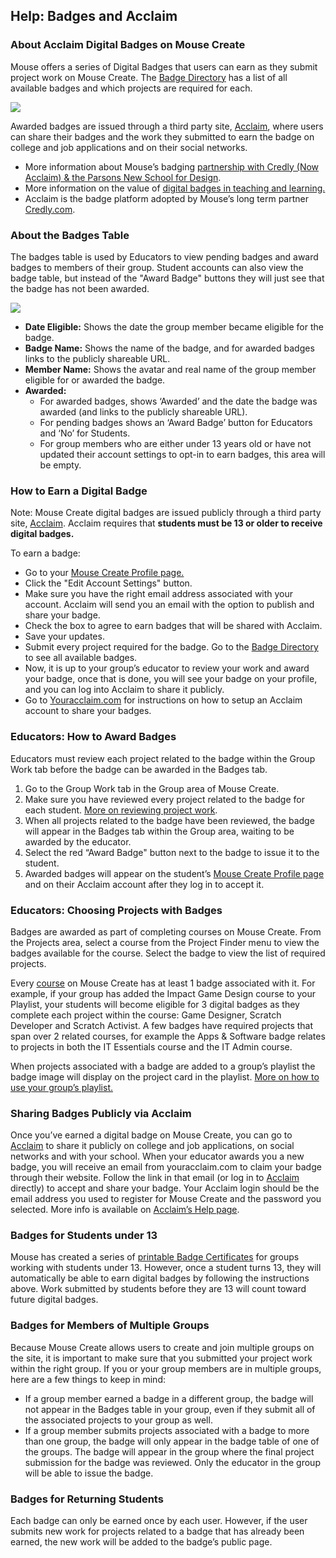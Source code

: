 ## Help: Badges and Acclaim

### About Acclaim Digital Badges on Mouse Create

Mouse offers a series of Digital Badges that users can earn as they submit project work on Mouse Create. The [Badge Directory](/badge-directory) has a list of all available badges and which projects are required for each.

![](/images/badges4.png)

Awarded badges are issued through a third party site, [Acclaim](https://youracclaim.com/), where users can share their badges and the work they submitted to earn the badge on college and job applications and on their social networks. 

*   More information about Mouse’s badging [partnership with Credly (Now Acclaim) & the Parsons New School for Design](https://mouse.org/news/improving-the-way-education-supports-learner-identity-digital-badges-the-information-age).
*   More information on the value of [digital badges in teaching and learning.](https://mouse.org/news/improving-the-way-education-supports-learner-identity-digital-badges-the-information-age)
*   Acclaim is the badge platform adopted by Mouse’s long term partner [Credly.com](https://info.credly.com/how-credly-works).

### About the Badges Table

The badges table is used by Educators to view pending badges and award badges to members of their group. Student accounts can also view the badge table, but instead of the "Award Badge" buttons they will just see that the badge has not been awarded.

![](/images/badge-table.png)

*   **Date Eligible:** Shows the date the group member became eligible for the badge.
*   **Badge Name:** Shows the name of the badge, and for awarded badges links to the publicly shareable URL.
*   **Member Name:** Shows the avatar and real name of the group member eligible for or awarded the badge.
*   **Awarded:**
    *   For awarded badges, shows ‘Awarded’ and the date the badge was awarded (and links to the publicly shareable URL).
    *   For pending badges shows an ‘Award Badge’ button for Educators and ‘No’ for Students.
    *   For group members who are either under 13 years old or have not updated their account settings to opt-in to earn badges, this area will be empty.

### How to Earn a Digital Badge

Note: Mouse Create digital badges are issued publicly through a third party site, [Acclaim](https://youracclaim.com/). Acclaim requires that **students must be 13 or older to receive digital badges.**

To earn a badge:

*   Go to your [Mouse Create Profile page.](https://create.mouse.org/profile)
*   Click the "Edit Account Settings" button.
*   Make sure you have the right email address associated with your account. Acclaim will send you an email with the option to publish and share your badge.
*   Check the box to agree to earn badges that will be shared with Acclaim.  
*   Save your updates.  
*   Submit every project required for the badge. Go to the [Badge Directory](https://tools.mouse.org/badge-directory) to see all available badges.
*   Now, it is up to your group’s educator to review your work and award your badge, once that is done, you will see your badge on your profile, and you can log into Acclaim to share it publicly.
*   Go to [Youracclaim.com](https://support.youracclaim.com/hc/en-us/articles/360038029111-How-do-I-get-started-) for instructions on how to setup an Acclaim account to share your badges.

### Educators: How to Award Badges

Educators must review each project related to the badge within the Group Work tab before the badge can be awarded in the Badges tab.

1.  Go to the Group Work tab in the Group area of Mouse Create.
2.  Make sure you have reviewed every project related to the badge for each student. [More on reviewing project work](/help/group-work).
3.  When all projects related to the badge have been reviewed, the badge will appear in the Badges tab within the Group area, waiting to be awarded by the educator.
4.  Select the red “Award Badge" button next to the badge to issue it to the student.
5.  Awarded badges will appear on the student’s [Mouse Create Profile page](https://create.mouse.org/profile) and on their Acclaim account after they log in to accept it.

### Educators: Choosing Projects with Badges

Badges are awarded as part of completing courses on Mouse Create.  From the Projects area, select a course from the Project Finder menu to view the badges available for the course.  Select the badge to view the list of required projects.

Every [course](/course-directory) on Mouse Create has at least 1 badge associated with it. For example, if your group has added the Impact Game Design course to your Playlist, your students will become eligible for 3 digital badges as they complete each project within the course: Game Designer, Scratch Developer and Scratch Activist. A few badges have required projects that span over 2 related courses, for example the Apps & Software badge relates to projects in both the IT Essentials course and the IT Admin course.

When projects associated with a badge are added to a group’s playlist the badge image will display on the project card in the playlist. [More on how to use your group’s playlist.](/playlist)

### Sharing Badges Publicly via Acclaim

Once you’ve earned a digital badge on Mouse Create, you can go to [Acclaim](https://youracclaim.com/) to share it publicly on college and job applications, on social networks and with your school. When your educator awards you a new badge, you will receive an email from youracclaim.com to claim your badge through their website. Follow the link in that email (or log in to [Acclaim](https://youracclaim.com/) directly) to accept and share your badge. Your Acclaim login should be the email address you used to register for Mouse Create and the password you selected. More info is available on [Acclaim’s Help page](https://support.youracclaim.com/).

### Badges for Students under 13

Mouse has created a series of [printable Badge Certificates](https://drive.google.com/drive/folders/0B15rEunHuSkxM2gwMFVVZXZVdWs?usp=sharing) for groups working with students under 13. However, once a student turns 13, they will automatically be able to earn digital badges by following the instructions above. Work submitted by students before they are 13 will count toward future digital badges.

### Badges for Members of Multiple Groups

Because Mouse Create allows users to create and join multiple groups on the site, it is important to make sure that you submitted your project work within the right group. If you or your group members are in multiple groups, here are a few things to keep in mind:

*   If a group member earned a badge in a different group, the badge will not appear in the Badges table in your group, even if they submit all of the associated projects to your group as well.
*   If a group member submits projects associated with a badge to more than one group, the badge will only appear in the badge table of one of the groups. The badge will appear in the group where the final project submission for the badge was reviewed. Only the educator in the group will be able to issue the badge.

### Badges for Returning Students

Each badge can only be earned once by each user. However, if the user submits new work for projects related to a badge that has already been earned, the new work will be added to the badge’s public page.


